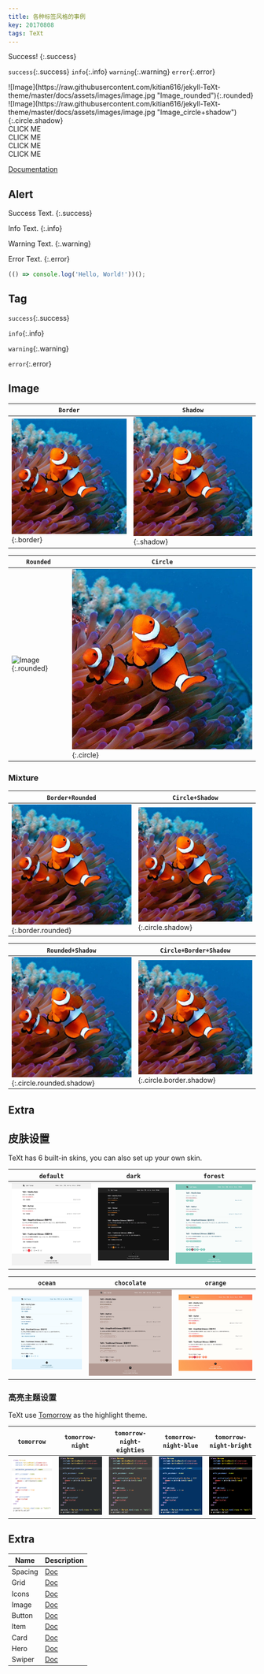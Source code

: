 ```yaml
---
title: 各种标签风格的事例
key: 20170808
tags: TeXt
---
```


Success!
{:.success}

`success`{:.success} `info`{:.info} `warning`{:.warning} `error`{:.error}

<div class="grid-container">
<div class="grid grid--p-3">
<div class="cell cell--12 cell--md-5 cell--lg-4" markdown="1">
![Image](https://raw.githubusercontent.com/kitian616/jekyll-TeXt-theme/master/docs/assets/images/image.jpg "Image_rounded"){:.rounded}
</div>
<div class="cell cell--12 cell--md-5 cell--lg-4" markdown="1">
![Image](https://raw.githubusercontent.com/kitian616/jekyll-TeXt-theme/master/docs/assets/images/image.jpg "Image_circle+shadow"){:.circle.shadow}
</div>
</div>
</div>

<div class="grid-container">
<div class="grid grid--p-1">
<div class="cell cell--6 cell--md-4 cell--lg-2">
<div class="button button--success button--pill my-2"><i class="fas fa-space-shuttle"></i> CLICK ME</div>
</div>
<div class="cell cell--6 cell--md-4 cell--lg-2">
<div class="button button--outline-info button--pill my-2"><i class="fas fa-space-shuttle"></i> CLICK ME</div>
</div>
<div class="cell cell--6 cell--md-4 cell--lg-2">
<div class="button button--warning button--rounded my-2"><i class="fas fa-user-astronaut"></i> CLICK ME</div>
</div>
<div class="cell cell--6 cell--md-4 cell--lg-2">
<div class="button button--outline-error button--rounded my-2"><i class="fas fa-user-astronaut"></i> CLICK ME</div>
</div>
</div>
</div>

<!--more-->

[Documentation](https://adonispeace/adonispeace.github.io/docs/en/additional-styles)

## Alert

Success Text.
{:.success}

Info Text.
{:.info}

Warning Text.
{:.warning}

Error Text.
{:.error}

```javascript
(() => console.log('Hello, World!'))();
```
## Tag

`success`{:.success}

`info`{:.info}

`warning`{:.warning}

`error`{:.error}

## Image

| `Border` | `Shadow` |
| ---- | ---- |
| ![Image](https://raw.githubusercontent.com/adonispeace/adonispeace.github.io/master/docs/assets/images/image.jpg "Image_border"){:.border} | ![Image](https://raw.githubusercontent.com/adonispeace/adonispeace.github.io/master/docs/assets/images/image.jpg "Image_shadow"){:.shadow} |

| `Rounded` | `Circle` |
| ---- | ---- |
| ![Image](https://raw.githubusercontent.com/adonispeace/adonispeace.github.io/assets/images/image.jpg "Image_rounded"){:.rounded} | ![Image](https://raw.githubusercontent.com/adonispeace/adonispeace.github.io/master/docs/assets/images/image.jpg "Image_circle"){:.circle} |

### Mixture

| `Border+Rounded` | `Circle+Shadow` |
| ---- | ---- |
| ![Image](https://raw.githubusercontent.com/adonispeace/adonispeace.github.io/master/docs/assets/images/image.jpg "Image_border+rounded"){:.border.rounded} | ![Image](https://raw.githubusercontent.com/adonispeace/adonispeace.github.io/master/docs/assets/images/image.jpg "Image_circle+shadow"){:.circle.shadow} |

| `Rounded+Shadow` | `Circle+Border+Shadow` |
| ---- | ---- |
| ![Image](https://raw.githubusercontent.com/adonispeace/adonispeace.github.io/master/docs/assets/images/image.jpg "Image_rounded+shadow"){:.circle.rounded.shadow} | ![Image](https://raw.githubusercontent.com/adonispeace/adonispeace.github.io/master/docs/assets/images/image.jpg "Image_circle+border+shadow"){:.circle.border.shadow}

## Extra

## 皮肤设置

TeXt has 6 built-in skins, you can also set up your own skin.

| `default` | `dark` | `forest` |
| --- |  --- | --- |
| ![Default](https://raw.githubusercontent.com/adonispeace/adonispeace.github.io/master/screenshots/skins_default.jpg) | ![Dark](https://raw.githubusercontent.com/adonispeace/adonispeace.github.io/master/screenshots/skins_dark.jpg) | ![Forest](https://raw.githubusercontent.com/adonispeace/adonispeace.github.io/master/screenshots/skins_forest.jpg) |

| `ocean` | `chocolate` | `orange` |
| --- |  --- | --- |
| ![Ocean](https://raw.githubusercontent.com/adonispeace/adonispeace.github.io/master/screenshots/skins_ocean.jpg) | ![Chocolate](https://raw.githubusercontent.com/adonispeace/adonispeace.github.io/master/screenshots/skins_chocolate.jpg) | ![Orange](https://raw.githubusercontent.com/adonispeace/adonispeace.github.io/master/screenshots/skins_orange.jpg) |

### 高亮主题设置

TeXt use [Tomorrow](https://github.com/chriskempson/tomorrow-theme) as the highlight theme.

| `tomorrow` | `tomorrow-night` | `tomorrow-night-eighties` | `tomorrow-night-blue` | `tomorrow-night-bright` |
| --- |  --- | --- | --- |  --- |
| ![Tomorrow](https://raw.githubusercontent.com/adonispeace/adonispeace.github.io/master/screenshots/highlight_tomorrow.png) | ![Tomorrow Night](https://raw.githubusercontent.com/adonispeace/adonispeace.github.io/master/screenshots/highlight_tomorrow-night.png) | ![Tomorrow Night Eighties](https://raw.githubusercontent.com/adonispeace/adonispeace.github.io/master/screenshots/highlight_tomorrow-night-eighties.png) | ![Tomorrow Night Blue](https://raw.githubusercontent.com/adonispeace/adonispeace.github.io/master/screenshots/highlight_tomorrow-night-blue.png) | ![Tomorrow Night Bright](https://raw.githubusercontent.com/adonispeace/adonispeace.github.io/master/screenshots/highlight_tomorrow-night-bright.png) |
## Extra

| Name | Description |
| ---- | ---- |
| Spacing | [Doc](https://tianqi.name/jekyll-TeXt-theme/docs/en/spacing) |
| Grid | [Doc](https://tianqi.name/jekyll-TeXt-theme/docs/en/grid) |
| Icons | [Doc](https://tianqi.name/jekyll-TeXt-theme/docs/en/icons) |
| Image | [Doc](https://tianqi.name/jekyll-TeXt-theme/docs/en/image) |
| Button | [Doc](https://tianqi.name/jekyll-TeXt-theme/docs/en/button) |
| Item | [Doc](https://tianqi.name/jekyll-TeXt-theme/docs/en/item) |
| Card | [Doc](https://tianqi.name/jekyll-TeXt-theme/docs/en/card) |
| Hero | [Doc](https://tianqi.name/jekyll-TeXt-theme/docs/en/hero) |
| Swiper | [Doc](https://tianqi.name/jekyll-TeXt-theme/docs/en/swiper) |